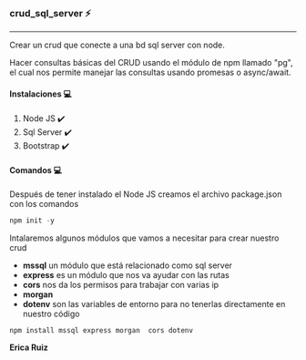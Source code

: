 ### crud_sql_server :zap:
*****

Crear un crud que conecte a una bd sql server con node.

Hacer consultas básicas del CRUD usando el módulo de npm llamado "pg", el cual nos permite manejar las consultas usando promesas o async/await.

#### Instalaciones :computer:

1. Node JS :heavy_check_mark:
2. Sql Server :heavy_check_mark: 
3. Bootstrap :heavy_check_mark:


#### Comandos :computer:

Después de tener instalado el Node JS creamos el archivo package.json con los comandos

```python
npm init -y
```

Intalaremos algunos módulos que vamos a necesitar para crear nuestro crud

- **mssql** un módulo que está relacionado como sql server
- **express** es un módulo que nos va ayudar con las rutas
- **cors** nos da los permisos para trabajar con varias ip
- **morgan**
- **dotenv** son las variables de entorno para no tenerlas directamente en nuestro código

```
npm install mssql express morgan  cors dotenv
```


**Erica Ruiz**




